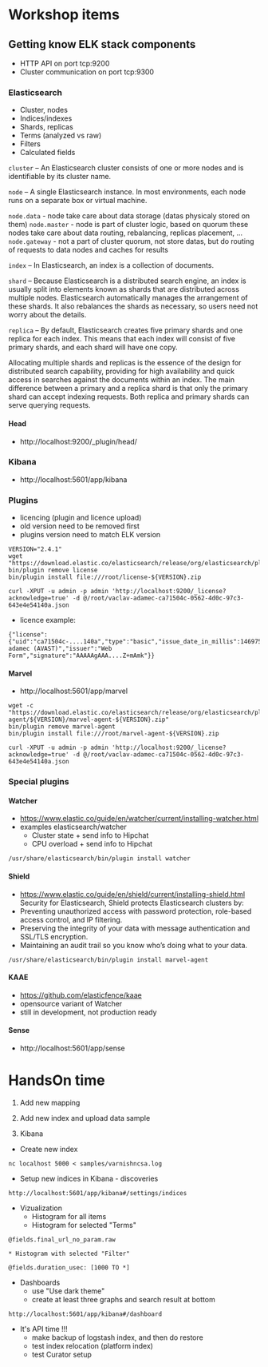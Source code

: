 # Workshop items

## Getting know ELK stack components
* HTTP API on port tcp:9200
* Cluster communication on port tcp:9300

### Elasticsearch
* Cluster, nodes
* Indices/indexes
* Shards, replicas
* Terms (analyzed vs raw)
* Filters
* Calculated fields

```cluster``` – An Elasticsearch cluster consists of one or more nodes and is identifiable by its cluster name.

```node``` – A single Elasticsearch instance. In most environments, each node runs on a separate box or virtual machine.

```node.data``` - node take care about data storage (datas physicaly stored on them)
```node.master``` - node is part of cluster logic, based on quorum these nodes take care about data routing, rebalancing, replicas placement, ...
```node.gateway``` - not a part of cluster quorum, not store datas, but do routing of requests to data nodes and caches for results

```index``` – In Elasticsearch, an index is a collection of documents.

```shard``` – Because Elasticsearch is a distributed search engine, an index is usually split into elements known as shards that are distributed across multiple nodes. Elasticsearch automatically manages the arrangement of these shards. It also rebalances the shards as necessary, so users need not worry about the details.

```replica``` – By default, Elasticsearch creates five primary shards and one replica for each index. This means that each index will consist of five primary shards, and each shard will have one copy.

Allocating multiple shards and replicas is the essence of the design for distributed search capability, providing for high availability and quick access in searches against the documents within an index. The main difference between a primary and a replica shard is that only the primary shard can accept indexing requests. Both replica and primary shards can serve querying requests.

#### Head
* http://localhost:9200/_plugin/head/

### Kibana
* http://localhost:5601/app/kibana

### Plugins
* licencing (plugin and licence upload)
* old version need to be removed first
* plugins version need to match ELK version

````
VERSION="2.4.1"
wget "https://download.elastic.co/elasticsearch/release/org/elasticsearch/plugin/license/${VERSION}/license-${VERSION}.zip"
bin/plugin remove license
bin/plugin install file:///root/license-${VERSION}.zip

curl -XPUT -u admin -p admin 'http://localhost:9200/_license?acknowledge=true' -d @/root/vaclav-adamec-ca71504c-0562-4d0c-97c3-643e4e54140a.json
````
* licence example:

````
{"license":{"uid":"ca71504c-....140a","type":"basic","issue_date_in_millis":1469750400000,"expiry_date_in_millis":1507075199999,"max_nodes":100,"issued_to":"vaclav adamec (AVAST)","issuer":"Web Form","signature":"AAAAAgAAA....Z+mAmk"}}
````

#### Marvel
* http://localhost:5601/app/marvel

````
wget -c "https://download.elastic.co/elasticsearch/release/org/elasticsearch/plugin/marvel-agent/${VERSION}/marvel-agent-${VERSION}.zip"
bin/plugin remove marvel-agent
bin/plugin install file:///root/marvel-agent-${VERSION}.zip

curl -XPUT -u admin -p admin 'http://localhost:9200/_license?acknowledge=true' -d @/root/vaclav-adamec-ca71504c-0562-4d0c-97c3-643e4e54140a.json
````

### Special plugins

#### Watcher
* https://www.elastic.co/guide/en/watcher/current/installing-watcher.html
* examples elasticsearch/watcher
  * Cluster state + send info to Hipchat
  * CPU overload + send info to Hipchat
````
/usr/share/elasticsearch/bin/plugin install watcher
````

#### Shield
* https://www.elastic.co/guide/en/shield/current/installing-shield.html
Security for Elasticsearch, Shield protects Elasticsearch clusters by:
* Preventing unauthorized access with password protection, role-based access control, and IP filtering.
* Preserving the integrity of your data with message authentication and SSL/TLS encryption.
* Maintaining an audit trail so you know who’s doing what to your data.
````
/usr/share/elasticsearch/bin/plugin install marvel-agent
````

#### KAAE
* https://github.com/elasticfence/kaae
* opensource variant of Watcher
* still in development, not production ready

#### Sense
* http://localhost:5601/app/sense

# HandsOn time

1. Add new mapping

2. Add new index and upload data sample

3. Kibana

 * Create new index
````
nc localhost 5000 < samples/varnishncsa.log
````
 * Setup new indices in Kibana - discoveries
````
http://localhost:5601/app/kibana#/settings/indices
````
 * Vizualization
    * Histogram for all items
    * Histogram for selected "Terms"
````
@fields.final_url_no_param.raw
````
    * Histogram with selected "Filter"
````
@fields.duration_usec: [1000 TO *]
````
 * Dashboards
    * use "Use dark theme"
    * create at least three graphs and search result at bottom
````
http://localhost:5601/app/kibana#/dashboard
````

 * It's API time !!!
    * make backup of logstash index, and then do restore
    * test index relocation (platform index)
    * test Curator setup

